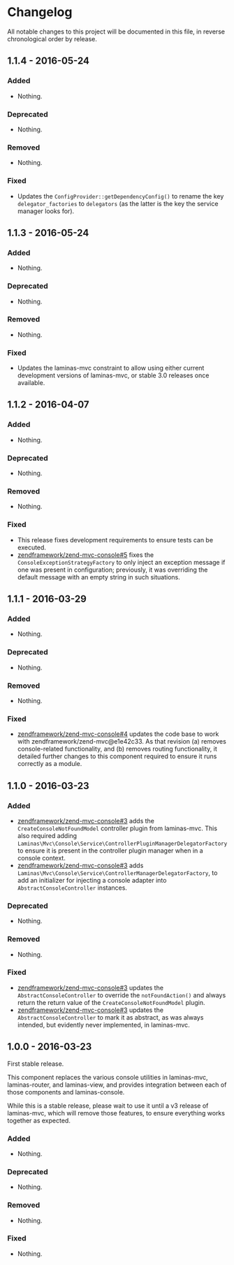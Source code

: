 # Changelog

All notable changes to this project will be documented in this file, in reverse chronological order by release.

## 1.1.4 - 2016-05-24

### Added

- Nothing.

### Deprecated

- Nothing.

### Removed

- Nothing.

### Fixed

- Updates the `ConfigProvider::getDependencyConfig()` to rename the key
  `delegator_factories` to `delegators` (as the latter is the key the service
  manager looks for).

## 1.1.3 - 2016-05-24

### Added

- Nothing.

### Deprecated

- Nothing.

### Removed

- Nothing.

### Fixed

- Updates the laminas-mvc constraint to allow using either current development
  versions of laminas-mvc, or stable 3.0 releases once available.

## 1.1.2 - 2016-04-07

### Added

- Nothing.

### Deprecated

- Nothing.

### Removed

- Nothing.

### Fixed

- This release fixes development requirements to ensure tests can be executed.
- [zendframework/zend-mvc-console#5](https://github.com/zendframework/zend-mvc-console/pull/5) fixes the
  `ConsoleExceptionStrategyFactory` to only inject an exception message if one
  was present in configuration; previously, it was overriding the default
  message with an empty string in such situations.

## 1.1.1 - 2016-03-29

### Added

- Nothing.

### Deprecated

- Nothing.

### Removed

- Nothing.

### Fixed

- [zendframework/zend-mvc-console#4](https://github.com/zendframework/zend-mvc-console/pull/4) updates the
  code base to work with zendframework/zend-mvc@e1e42c33. As that revision (a)
  removes console-related functionality, and (b) removes routing functionality,
  it detailed further changes to this component required to ensure it runs
  correctly as a module.

## 1.1.0 - 2016-03-23

### Added

- [zendframework/zend-mvc-console#3](https://github.com/zendframework/zend-mvc-console/pull/3) adds the
  `CreateConsoleNotFoundModel` controller plugin from laminas-mvc. This also
  required adding `Laminas\Mvc\Console\Service\ControllerPluginManagerDelegatorFactory`
  to ensure it is present in the controller plugin manager when in a console
  context.
- [zendframework/zend-mvc-console#3](https://github.com/zendframework/zend-mvc-console/pull/3) adds
  `Laminas\Mvc\Console\Service\ControllerManagerDelegatorFactory`, to add an
  initializer for injecting a console adapter into `AbstractConsoleController`
  instances.

### Deprecated

- Nothing.

### Removed

- Nothing.

### Fixed

- [zendframework/zend-mvc-console#3](https://github.com/zendframework/zend-mvc-console/pull/3) updates the
  `AbstractConsoleController` to override the `notFoundAction()` and always
  return the return value of the `CreateConsoleNotFoundModel` plugin.
- [zendframework/zend-mvc-console#3](https://github.com/zendframework/zend-mvc-console/pull/3) updates the
  `AbstractConsoleController` to mark it as abstract, as was always intended,
  but evidently never implemented, in laminas-mvc.

## 1.0.0 - 2016-03-23

First stable release.

This component replaces the various console utilities in laminas-mvc, laminas-router,
and laminas-view, and provides integration between each of those components and
laminas-console.

While this is a stable release, please wait to use it until a v3 release of
laminas-mvc, which will remove those features, to ensure everything works together
as expected.

### Added

- Nothing.

### Deprecated

- Nothing.

### Removed

- Nothing.

### Fixed

- Nothing.
